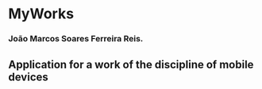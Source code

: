 # MyWorks
### **João Marcos Soares Ferreira Reis.**

Application for a work of the discipline of mobile devices 
--------------